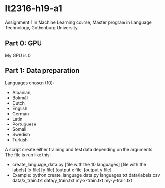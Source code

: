 # lt2316-h19-a1
Assignment 1 in Machine Learning course, Master program in Language Technology, Gothenburg University

## Part 0: GPU
My GPU is 0

## Part 1: Data preparation
Languages chosen (10):
+ Albanian,
+ Bokmål
+ Dutch
+ English
+ German
+ Latin
+ Portuguese
+ Somali
+ Swedish
+ Turkish

A script create either training and test data depending on the arguments. The file is run like this:
+ create_language_data.py [file with the 10 languages] [file with the labels] [x file] [y file] [output x file] [output y file]
+ Example: python create_language_data.py languages.txt data/labels.csv data/x_train.txt data/y_train.txt my-x-train.txt my-y-train.txt